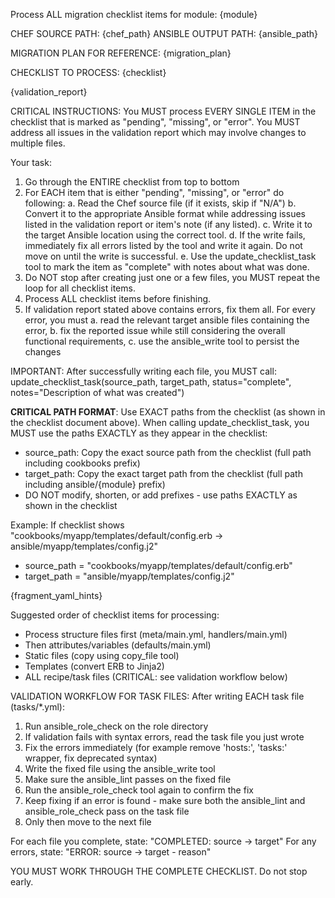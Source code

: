 Process ALL migration checklist items for module: {module}

CHEF SOURCE PATH: {chef_path}
ANSIBLE OUTPUT PATH: {ansible_path}

MIGRATION PLAN FOR REFERENCE:
{migration_plan}

CHECKLIST TO PROCESS:
<document>
{checklist}
</document>

{validation_report}

CRITICAL INSTRUCTIONS:
You MUST process EVERY SINGLE ITEM in the checklist that is marked as "pending", "missing", or "error".
You MUST address all issues in the validation report which may involve changes to multiple files.

Your task:
1. Go through the ENTIRE checklist from top to bottom
2. For EACH item that is either "pending", "missing", or "error" do following:
   a. Read the Chef source file (if it exists, skip if "N/A")
   b. Convert it to the appropriate Ansible format while addressing issues listed in the validation report or item's note (if any listed).
   c. Write it to the target Ansible location using the correct tool.
   d. If the write fails, immediately fix all errors listed by the tool and write it again. Do not move on until the write is successful.
   e. Use the update_checklist_task tool to mark the item as "complete" with notes about what was done.
3. Do NOT stop after creating just one or a few files, you MUST repeat the loop for all checklist items.
4. Process ALL checklist items before finishing.
5. If validation report stated above contains errors, fix them all. For every error, you must
    a. read the relevant target ansible files containing the error,
    b. fix the reported issue while still considering the overall functional requirements,
    c. use the ansible_write tool to persist the changes

IMPORTANT: After successfully writing each file, you MUST call:
update_checklist_task(source_path, target_path, status="complete", notes="Description of what was created")

**CRITICAL PATH FORMAT**: Use EXACT paths from the checklist (as shown in the checklist document above).
When calling update_checklist_task, you MUST use the paths EXACTLY as they appear in the checklist:
- source_path: Copy the exact source path from the checklist (full path including cookbooks prefix)
- target_path: Copy the exact target path from the checklist (full path including ansible/{module} prefix)
- DO NOT modify, shorten, or add prefixes - use paths EXACTLY as shown in the checklist

Example: If checklist shows "cookbooks/myapp/templates/default/config.erb → ansible/myapp/templates/config.j2"
- source_path = "cookbooks/myapp/templates/default/config.erb"
- target_path = "ansible/myapp/templates/config.j2"

{fragment_yaml_hints}

Suggested order of checklist items for processing:
- Process structure files first (meta/main.yml, handlers/main.yml)
- Then attributes/variables (defaults/main.yml)
- Static files (copy using copy_file tool)
- Templates (convert ERB to Jinja2)
- ALL recipe/task files (CRITICAL: see validation workflow below)

VALIDATION WORKFLOW FOR TASK FILES:
After writing EACH task file (tasks/*.yml):
1. Run ansible_role_check on the role directory
2. If validation fails with syntax errors, read the task file you just wrote
3. Fix the errors immediately (for example remove 'hosts:', 'tasks:' wrapper, fix deprecated syntax)
4. Write the fixed file using the ansible_write tool
5. Make sure the ansible_lint passes on the fixed file
6. Run the ansible_role_check tool again to confirm the fix
7. Keep fixing if an error is found - make sure both the ansible_lint and ansible_role_check pass on the task file
8. Only then move to the next file

For each file you complete, state: "COMPLETED: source → target"
For any errors, state: "ERROR: source → target - reason"

YOU MUST WORK THROUGH THE COMPLETE CHECKLIST. Do not stop early.
